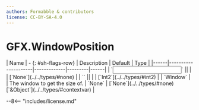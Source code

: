 ```yaml
---
authors: Formabble & contributors
license: CC-BY-SA-4.0
---
```



# GFX.WindowPosition

<div class="sh-parameters" markdown="1">
| Name | - {: #sh-flags-row} | Description | Default | Type |
|------|---------------------|-------------|---------|------|
| `<input>` || | | [`None`](../../types/#none) |
| `<output>` || | | [`Int2`](../../types/#int2) |
| `Window` |  | The window to get the size of. | `None` | [`None`](../../types/#none)[`&Object`](../../types/#contextvar) |

</div>



--8<-- "includes/license.md"

